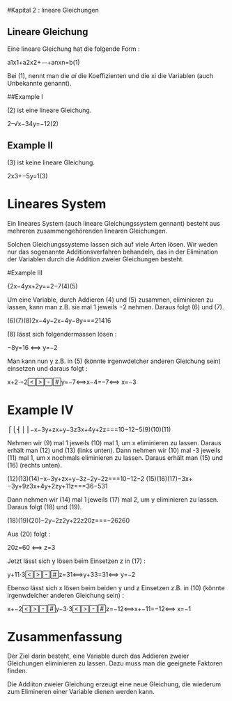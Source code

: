 #Kapital 2 : lineare Gleichungen

## Lineare Gleichung

Eine lineare Gleichung hat die folgende Form :

a1x1+a2x2+⋯+anxn=b(1)

Bei (1), nennt man die $ai$ die Koeffizienten und die xi die Variablen (auch Unbekannte genannt).


##Example I

(2) ist eine lineare Gleichung.

2–√x−34y=−12(2)

## Example II

(3) ist keine lineare Gleichung.

2x3+−5y=1(3)


# Lineares System

Ein lineares System (auch lineare Gleichungssystem gennant) besteht aus mehreren zusammengehörenden linearen Gleichungen.

Solchen Gleichungssysteme lassen sich auf viele Arten lösen. Wir weden nur das sogenannte Additionsverfahren behandeln, das in der Elimination der Variablen durch die Addition zweier Gleichungen besteht.

#Example III

{2x−4yx+2y==2−7(4)(5)

Um eine Variable, durch Addieren (4) und (5) zusammen, eliminieren zu lassen, kann man z.B. sie mal 1 jeweils −2 nehmen. Daraus folgt (6) und (7).

(6)(7)(8)2x−4y−2x−4y−8y===21416

(8) lässt sich folgendermassen lösen :

−8y=16 ⟺ y=−2

Man kann nun y z.B. in (5) (könnte irgenwdelcher anderen Gleichung sein) einsetzen und daraus folgt :

x+2⋅−2y=−7⟺x−4=−7⟺
x=−3

# Example IV

⎧⎩⎨⎪⎪−x−3y+zx+y−3z3x+4y+2z===10−12−5(9)(10)(11)

Nehmen wir (9) mal 1 jeweils (10) mal 1, um x eliminieren zu lassen. Daraus erhält man (12) und (13) (links unten). Dann nehmen wir (10) mal -3 jeweils (11) mal 1, um x nochmals eliminieren zu lassen. Daraus erhält man (15) und (16) (rechts unten).

(12)(13)(14)−x−3y+zx+y−3z−2y−2z===10−12−2
(15)(16)(17)−3x+−3y+9z3x+4y+2zy+11z===36−531


Dann nehmen wir (14) mal 1 jeweils (17) mal 2, um y eliminieren zu lassen. Daraus folgt (18) und (19).

(18)(19)(20)−2y−2z2y+22z20z===−26260

Aus (20) folgt :

20z=60 ⟺ z=3

Jetzt lässt sich y lösen beim Einsetzen z in (17) :

y+11⋅3z=31⟺y+33=31⟺
y=−2

Ebenso lässt sich x lösen beim beiden y und z Einsetzen z.B. in (10) (könnte irgenwdelcher anderen Gleichung sein) :

x+−2y−3⋅3z=−12⟺x+−11=−12⟺
x=−1

# Zusammenfassung

Der Ziel darin besteht, eine Variable durch das Addieren zweier Gleichungen eliminieren zu lassen. Dazu muss man die geeignete Faktoren finden.

Die Addiiton zweier Gleichung erzeugt eine neue Gleichung, die wiederum zum Elimineren einer Variable dienen werden kann.
